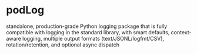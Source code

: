 # podLog
standalone, production-grade Python logging package that is fully compatible with logging in the standard library, with smart defaults, context-aware logging, multiple output formats (text/JSONL/logfmt/CSV), rotation/retention, and optional async dispatch
